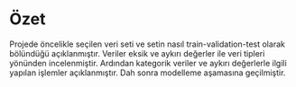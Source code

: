 # Özet

Projede öncelikle seçilen veri seti ve setin nasıl train-validation-test olarak bölündüğü açıklanmıştır. Veriler eksik ve aykırı değerler ile veri tipleri yönünden incelenmiştir. Ardından kategorik veriler ve aykırı değerlerle ilgili yapılan işlemler açıklanmıştır. Dah sonra modelleme aşamasına geçilmiştir.
